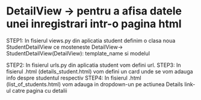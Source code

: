 # DetailView -> pentru a afisa datele unei inregistrari intr-o pagina html

STEP1: In fisierul views.py din aplicatia student definim o clasa noua StudentDetailView ce mosteneste DetailView-> StudentDetailView(DetailView):
template_name si modelul 

STEP2: In fisierul urls.py din aplicatia student vom defini url.
STEP3: In fisierul .html (details_student.html) vom defini un card unde se vom adauga info despre studentul respectiv
STEP4: In fisierul .html (list_of_students.html) vom adauga in dropdown-un pe actiunea Details link-ul catre pagina cu detalii